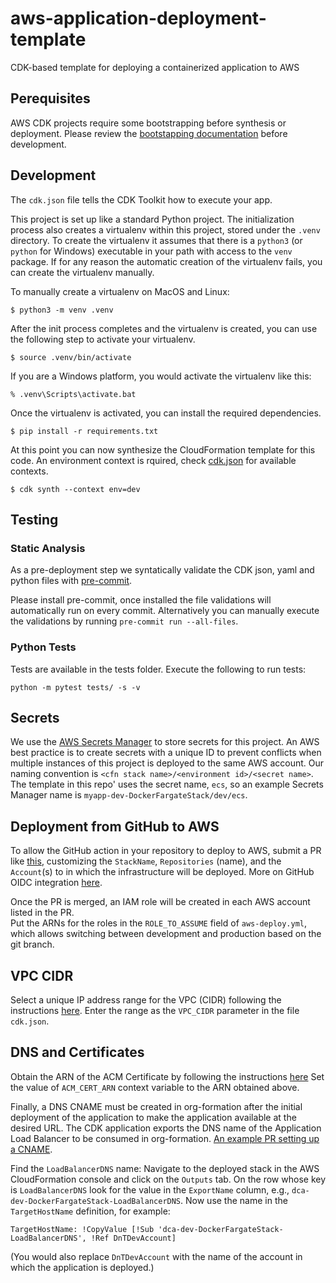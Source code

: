 # aws-application-deployment-template

CDK-based template for deploying a containerized application to AWS

## Perequisites

AWS CDK projects require some bootstrapping before synthesis or deployment.
Please review the [bootstapping documentation](https://docs.aws.amazon.com/cdk/v2/guide/getting_started.html#getting_started_bootstrap)
before development.

## Development

The `cdk.json` file tells the CDK Toolkit how to execute your app.

This project is set up like a standard Python project.  The initialization
process also creates a virtualenv within this project, stored under the `.venv`
directory.  To create the virtualenv it assumes that there is a `python3`
(or `python` for Windows) executable in your path with access to the `venv`
package. If for any reason the automatic creation of the virtualenv fails,
you can create the virtualenv manually.

To manually create a virtualenv on MacOS and Linux:

```
$ python3 -m venv .venv
```

After the init process completes and the virtualenv is created, you can use the following
step to activate your virtualenv.

```
$ source .venv/bin/activate
```

If you are a Windows platform, you would activate the virtualenv like this:

```
% .venv\Scripts\activate.bat
```

Once the virtualenv is activated, you can install the required dependencies.

```
$ pip install -r requirements.txt
```

At this point you can now synthesize the CloudFormation template for this code.
An environment context is rquired, check [cdk.json](cdk.json) for available contexts.

```
$ cdk synth --context env=dev
```

## Testing

### Static Analysis
As a pre-deployment step we syntatically validate the CDK json, yaml and
python files with [pre-commit](https://pre-commit.com).

Please install pre-commit, once installed the file validations will
automatically run on every commit.  Alternatively you can manually
execute the validations by running `pre-commit run --all-files`.

### Python Tests
Tests are available in the tests folder. Execute the following to run tests:

```
python -m pytest tests/ -s -v
```

## Secrets

We use the [AWS Secrets Manager](https://docs.aws.amazon.com/secretsmanager/latest/userguide/intro.html)
to store secrets for this project.  An AWS best practice is to create secrets
with a unique ID to prevent conflicts when multiple instances of this project
is deployed to the same AWS account.  Our naming convention is
`<cfn stack name>/<environment id>/<secret name>`.  The template in this repo' uses
the secret name, `ecs`, so an example Secrets Manager name is `myapp-dev-DockerFargateStack/dev/ecs`.


## Deployment from GitHub to AWS

To allow the GitHub action in your repository to deploy to AWS, submit a
PR like [this](https://github.com/Sage-Bionetworks-IT/organizations-infra/pull/771/files),
customizing the `StackName`, `Repositories` (name), and the `Account`(s) to 
in which the infrastructure will be deployed. More on GitHub OIDC integration
[here](https://github.com/Sage-Bionetworks-IT/organizations-infra/tree/master/org-formation/650-identity-providers).

Once the PR is merged, an IAM role will be created in each AWS account listed in the PR.  
Put the ARNs for the roles in the `ROLE_TO_ASSUME` field of `aws-deploy.yml`, which
allows switching between development and production based on the git branch.

## VPC CIDR

Select a unique IP address range for the VPC (CIDR) following the instructions 
[here](https://sagebionetworks.jira.com/wiki/spaces/IT/pages/2850586648/Setup+AWS+VPC).
Enter the range as the `VPC_CIDR` parameter in the file `cdk.json`.


## DNS and Certificates

Obtain the ARN of the ACM Certificate by following the instructions
[here](https://sagebionetworks.jira.com/wiki/spaces/IT/pages/2859302913/Admin+Tasks+for+CDK+Applications)
Set the value of `ACM_CERT_ARN` context variable to the ARN obtained above.

Finally, a DNS CNAME must be created in org-formation after the initial
deployment of the application to make the application available at the desired
URL. The CDK application exports the DNS name of the Application Load Balancer
to be consumed in org-formation. [An example PR setting up a CNAME](https://github.com/Sage-Bionetworks-IT/organizations-infra/pull/739).

Find the `LoadBalancerDNS` name: Navigate to the deployed stack in the AWS CloudFormation 
console and click on the `Outputs` tab.  On the row whose key is `LoadBalancerDNS` look for 
the value in the `ExportName` column, e.g., `dca-dev-DockerFargateStack-LoadBalancerDNS`. 
Now use the name in the `TargetHostName` definition, for example:

```
TargetHostName: !CopyValue [!Sub 'dca-dev-DockerFargateStack-LoadBalancerDNS', !Ref DnTDevAccount]
```

(You would also replace `DnTDevAccount` with the name of the account in which the application is deployed.)
